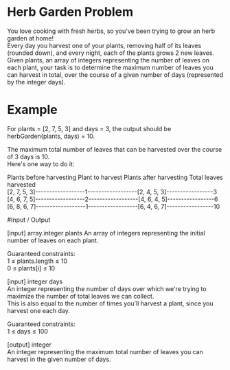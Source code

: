 # Herb Garden Problem

You love cooking with fresh herbs, so you've been trying to grow an herb garden at home!  
Every day you harvest one of your plants, removing half of its leaves (rounded down), and every night, each of the plants grows 2 new leaves.  
Given plants, an array of integers representing the number of leaves on each plant, your task is to determine the maximum number of leaves you can harvest in total, over the course of a given number of days (represented by the integer days).

# Example  
For plants = [2, 7, 5, 3] and days = 3,  the output should be herbGarden(plants, days) = 10.

The maximum total number of leaves that can be harvested over the course of 3 days is 10.  
Here's one way to do it:

Plants before harvesting 	 Plant to harvest 	 Plants after harvesting 	 Total leaves harvested  
[2, 7, 5, 3]------------------1------------------[2, 4, 5, 3]-----------------3  
[4, 6, 7, 5]------------------2------------------[4, 6, 4, 5]-----------------6  
[6, 8, 6, 7]------------------1------------------[6, 4, 6, 7]-----------------10  

#Input / Output

[input] array.integer plants  An array of integers representing the initial number of leaves on each plant.

Guaranteed constraints:  
1 ≤ plants.length ≤ 10  
0 ≤ plants[i] ≤ 10  

[input] integer days  
An integer representing the number of days over which we're trying to maximize the number of total leaves we can collect.  
This is also equal to the number of times you'll harvest a plant, since you harvest one each day.

Guaranteed constraints:  
1 ≤ days ≤ 100

[output] integer  
An integer representing the maximum total number of leaves you can harvest in the given number of days.